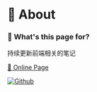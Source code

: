 # 🌈 About
### 🙋 What's this page for?

持续更新前端相关的笔记

[🔗 Online Page](https://blog.hong97.ltd)

[![Github](https://img.shields.io/badge/Github-100000.svg?logo=github&logoColor=white)](https://github.com/hongding0211/frontend-notes)